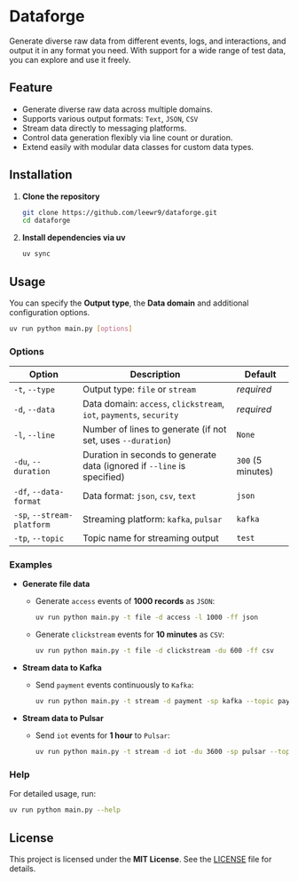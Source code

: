 # Dataforge

Generate diverse raw data from different events, logs, and interactions, and output it in any format you need. With support for a wide range of test data, you can explore and use it freely.

## Feature

- Generate diverse raw data across multiple domains.
- Supports various output formats: `Text`, `JSON`, `CSV`
- Stream data directly to messaging platforms.
- Control data generation flexibly via line count or duration.
- Extend easily with modular data classes for custom data types.

## Installation

1. **Clone the repository**

   ```bash
   git clone https://github.com/leewr9/dataforge.git
   cd dataforge
   ```

2. **Install dependencies via uv**

   ```bash
   uv sync
   ```

## Usage

You can specify the **Output type**, the **Data domain** and additional configuration options.

```bash
uv run python main.py [options]
```

### Options

| Option                     | Description                                                             | Default           |
| -------------------------- | ----------------------------------------------------------------------- | ----------------- |
| `-t`, `--type`             | Output type: `file` or `stream`                                         | _required_      |
| `-d`, `--data`             | Data domain: `access`, `clickstream`, `iot`, `payments`, `security`     | _required_      |
| `-l`, `--line`             | Number of lines to generate (if not set, uses `--duration`)             | `None`            |
| `-du`, `--duration`        | Duration in seconds to generate data (ignored if `--line` is specified) | `300` (5 minutes) |
| `-df`, `--data-format`     | Data format: `json`, `csv`, `text`                                      | `json`            |
| `-sp`, `--stream-platform` | Streaming platform: `kafka`, `pulsar`                                   | `kafka`           |
| `-tp`, `--topic`           | Topic name for streaming output                                         | `test`            |

### Examples

- **Generate file data**
  - Generate `access` events of **1000 records** as `JSON`:
    ```bash
    uv run python main.py -t file -d access -l 1000 -ff json
    ```
  - Generate `clickstream` events for **10 minutes** as `CSV`:
    ```bash
    uv run python main.py -t file -d clickstream -du 600 -ff csv
    ```

- **Stream data to Kafka**
  - Send `payment` events continuously to `Kafka`:
    ```bash
    uv run python main.py -t stream -d payment -sp kafka --topic payments
    ```

- **Stream data to Pulsar**
  - Send `iot` events for **1 hour** to `Pulsar`:
    ```bash
    uv run python main.py -t stream -d iot -du 3600 -sp pulsar --topic iots
    ```

### Help

For detailed usage, run:

```bash
uv run python main.py --help
```

## License

This project is licensed under the **MIT License**. See the [LICENSE](LICENSE) file for details.
